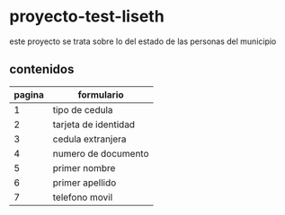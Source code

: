 # proyecto-test-liseth
este proyecto se trata sobre lo del estado de las personas del municipio  
## contenidos
|pagina|formulario|
|--|--|
|1|tipo de cedula |
|2|tarjeta de identidad|
|3|cedula extranjera|
|4|numero de documento|
|5|primer nombre|
|6|primer apellido|
|7|telefono movil|




